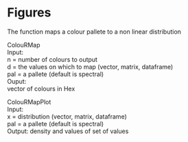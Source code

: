 # Figures
The function maps a colour pallete to a non linear distribution

ColouRMap    
Input:  
n = number of colours to output   
d = the values on which to map (vector, matrix, dataframe)  
pal = a pallete (default is spectral)  
Ouput:  
vector of colours in Hex  

ColouRMapPlot  
Input:  
x = distribution (vector, matrix, dataframe)  
pal = a pallete (default is spectral)  
Output: density and values of set of values  
